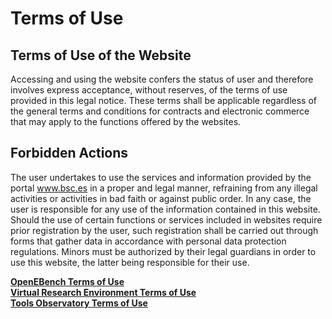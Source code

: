 # Terms of Use 

## Terms of Use of the Website 
Accessing and using the website confers the status of user and therefore involves express acceptance, without reserves, of the terms of use provided in this legal notice. These terms shall be applicable regardless of the general terms and conditions for contracts and electronic commerce that may apply to the functions offered by the websites.

## Forbidden Actions 
The user undertakes to use the services and information provided by the portal www.bsc.es in a proper and legal manner, refraining from any illegal activities or activities in bad faith or against public order. In any case, the user is responsible for any use of the information contained in this website. Should the use of certain functions or services included in websites require prior registration by the user, such registration shall be carried out through forms that gather data in accordance with personal data protection regulations. Minors must be authorized by their legal guardians in order to use this website, the latter being responsible for their use. 

**[OpenEBench Terms of Use](https://openebench.bsc.es/legal-notice/)**  
**[Virtual Research Environment Terms of Use](https://openebench.bsc.es/vre//applib/termsofuse.html)**              
**[Tools Observatory Terms of Use](https://openebench.bsc.es/observatory/About)**
